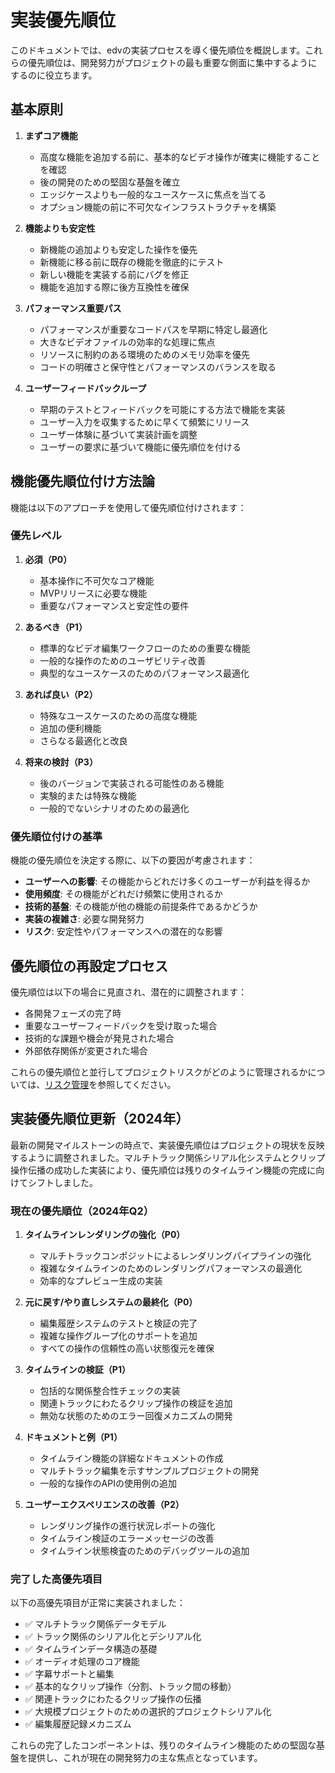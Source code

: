 # 実装優先順位

このドキュメントでは、edvの実装プロセスを導く優先順位を概説します。これらの優先順位は、開発努力がプロジェクトの最も重要な側面に集中するようにするのに役立ちます。

## 基本原則

1. **まずコア機能**
   - 高度な機能を追加する前に、基本的なビデオ操作が確実に機能することを確認
   - 後の開発のための堅固な基盤を確立
   - エッジケースよりも一般的なユースケースに焦点を当てる
   - オプション機能の前に不可欠なインフラストラクチャを構築

2. **機能よりも安定性**
   - 新機能の追加よりも安定した操作を優先
   - 新機能に移る前に既存の機能を徹底的にテスト
   - 新しい機能を実装する前にバグを修正
   - 機能を追加する際に後方互換性を確保

3. **パフォーマンス重要パス**
   - パフォーマンスが重要なコードパスを早期に特定し最適化
   - 大きなビデオファイルの効率的な処理に焦点
   - リソースに制約のある環境のためのメモリ効率を優先
   - コードの明確さと保守性とパフォーマンスのバランスを取る

4. **ユーザーフィードバックループ**
   - 早期のテストとフィードバックを可能にする方法で機能を実装
   - ユーザー入力を収集するために早くて頻繁にリリース
   - ユーザー体験に基づいて実装計画を調整
   - ユーザーの要求に基づいて機能に優先順位を付ける

## 機能優先順位付け方法論

機能は以下のアプローチを使用して優先順位付けされます：

### 優先レベル

1. **必須（P0）**
   - 基本操作に不可欠なコア機能
   - MVPリリースに必要な機能
   - 重要なパフォーマンスと安定性の要件

2. **あるべき（P1）**
   - 標準的なビデオ編集ワークフローのための重要な機能
   - 一般的な操作のためのユーザビリティ改善
   - 典型的なユースケースのためのパフォーマンス最適化

3. **あれば良い（P2）**
   - 特殊なユースケースのための高度な機能
   - 追加の便利機能
   - さらなる最適化と改良

4. **将来の検討（P3）**
   - 後のバージョンで実装される可能性のある機能
   - 実験的または特殊な機能
   - 一般的でないシナリオのための最適化

### 優先順位付けの基準

機能の優先順位を決定する際に、以下の要因が考慮されます：

- **ユーザーへの影響**: その機能からどれだけ多くのユーザーが利益を得るか
- **使用頻度**: その機能がどれだけ頻繁に使用されるか
- **技術的基盤**: その機能が他の機能の前提条件であるかどうか
- **実装の複雑さ**: 必要な開発努力
- **リスク**: 安定性やパフォーマンスへの潜在的な影響

## 優先順位の再設定プロセス

優先順位は以下の場合に見直され、潜在的に調整されます：

- 各開発フェーズの完了時
- 重要なユーザーフィードバックを受け取った場合
- 技術的な課題や機会が発見された場合
- 外部依存関係が変更された場合

これらの優先順位と並行してプロジェクトリスクがどのように管理されるかについては、[リスク管理](06_リスク管理.md)を参照してください。

## 実装優先順位更新（2024年）

最新の開発マイルストーンの時点で、実装優先順位はプロジェクトの現状を反映するように調整されました。マルチトラック関係シリアル化システムとクリップ操作伝播の成功した実装により、優先順位は残りのタイムライン機能の完成に向けてシフトしました。

### 現在の優先順位（2024年Q2）

1. **タイムラインレンダリングの強化（P0）**
   - マルチトラックコンポジットによるレンダリングパイプラインの強化
   - 複雑なタイムラインのためのレンダリングパフォーマンスの最適化
   - 効率的なプレビュー生成の実装

2. **元に戻す/やり直しシステムの最終化（P0）**
   - 編集履歴システムのテストと検証の完了
   - 複雑な操作グループ化のサポートを追加
   - すべての操作の信頼性の高い状態復元を確保

3. **タイムラインの検証（P1）**
   - 包括的な関係整合性チェックの実装
   - 関連トラックにわたるクリップ操作の検証を追加
   - 無効な状態のためのエラー回復メカニズムの開発

4. **ドキュメントと例（P1）**
   - タイムライン機能の詳細なドキュメントの作成
   - マルチトラック編集を示すサンプルプロジェクトの開発
   - 一般的な操作のAPIの使用例の追加

5. **ユーザーエクスペリエンスの改善（P2）**
   - レンダリング操作の進行状況レポートの強化
   - タイムライン検証のエラーメッセージの改善
   - タイムライン状態検査のためのデバッグツールの追加

### 完了した高優先項目

以下の高優先項目が正常に実装されました：

- ✅ マルチトラック関係データモデル
- ✅ トラック関係のシリアル化とデシリアル化
- ✅ タイムラインデータ構造の基礎
- ✅ オーディオ処理のコア機能
- ✅ 字幕サポートと編集
- ✅ 基本的なクリップ操作（分割、トラック間の移動）
- ✅ 関連トラックにわたるクリップ操作の伝播
- ✅ 大規模プロジェクトのための選択的プロジェクトシリアル化
- ✅ 編集履歴記録メカニズム

これらの完了したコンポーネントは、残りのタイムライン機能のための堅固な基盤を提供し、これが現在の開発努力の主な焦点となっています。 